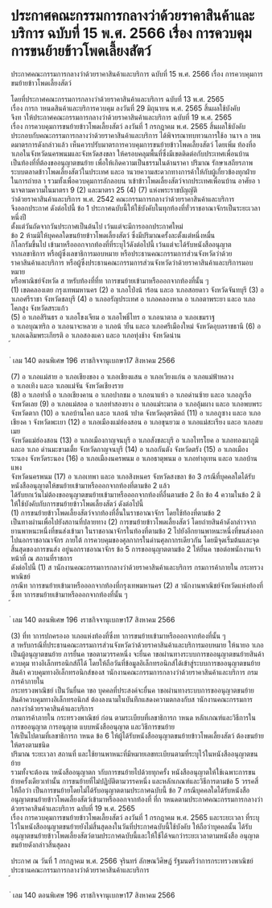 
# ประกาศคณะกรรมการกลางว่าด้วยราคาสินค้าและบริการ ฉบับที่ 15 พ.ศ. 2566 เรื่อง การควบคุมการขนย้ายข้าวโพดเลี้ยงสัตว์
      
      

      
      

ประกาศคณะกรรมการกลางว่าด้วยราคาสินค้าและบริการ 
ฉบับที่  15  พ.ศ.  2566 
เรื่อง  การควบคุมการขนย้ายข้าวโพดเลี้ยงสัตว์ 
 
 
โดยที่ประกาศคณะกรรมการกลางว่าด้วยราคาสินค้าและบริการ  ฉบับที่  13  พ.ศ.  2565  
เรื่อง  การก าหนดสินค้าและบริการควบคุม  ลงวันที่  29  มิถุนายน  พ.ศ.  2565  สิ้นผลใช้บังคับ   
จึงท าให้ประกาศคณะกรรมการกลางว่าด้วยราคาสินค้าและบริการ  ฉบับที่  19  พ.ศ.  2565   
เรื่อง  การควบคุมการขนย้ายข้าวโพดเลี้ยงสัตว์  ลงวันที่  1  กรกฎาคม  พ.ศ.  2565  สิ้นผลใช้บังคับ   
ประกอบกับคณะกรรมการกลางว่าด้วยราคาสินค้าและบริการ  ได้พิจารณาทบทวนการใช้อ านาจ 
ก าหนดมาตรการดังกล่าวแล้ว  เห็นควรปรับมาตรการควบคุมการขนย้ายข้าวโพดเลี้ยงสัตว์  โดยเพิ่ม
ท้องที่อ าเภอในจังหวัดนครพนมและจังหวัดสงขลา  ให้ครอบคลุมพื้นที่ซึ่งมีเขตติดต่อกับประเทศเพื่อนบ้าน  
เป็นท้องที่ที่ต้องขออนุญาตขนย้าย  เพื่อให้เกิดความเป็นธรรมในด้านราคา  ปริมาณ  รักษาเสถียรภาพ
ระบบตลาดข้าวโพดเลี้ยงสัตว์ในประเทศ  และอ านวยความสะดวกทางการค้าให้กับผู้เกี่ยวข้องทุกฝ่าย 
ในการถ่ายล า  รวมทั้งเพื่อควบคุมการลักลอบน าเข้าข้าวโพดเลี้ยงสัตว์จากประเทศเพื่อนบ้าน 
อาศัยอ านาจตามความในมาตรา  9  (2)  และมาตรา  25  (4)  (7)  แห่งพระราชบัญญัติ   
ว่าด้วยราคาสินค้าและบริการ  พ.ศ.  2542  คณะกรรมการกลางว่าด้วยราคาสินค้าและบริการ   
จึงออกประกาศ  ดังต่อไปนี้ 
ข้อ 1 ประกาศฉบับนี้ให้ใช้บังคับในทุกท้องที่ทั่วราชอาณาจักรเป็นระยะเวลาหนึ่งปี   
ตั้งแต่วันถัดจากวันประกาศเป็นต้นไป  เว้นแต่จะมีการออกประกาศใหม่   
ข้อ 2 ห้ามมิให้บุคคลใดขนย้ายข้าวโพดเลี้ยงสัตว์  ซึ่งมีปริมาณครั้งละตั้งแต่หนึ่งหมื่น  
กิโลกรัมขึ้นไป  เข้ามาหรือออกจากท้องที่ที่ระบุไว้ดังต่อไปนี้  เว้นแต่จะได้รับหนังสืออนุญาต   
จากเลขาธิการ  หรือผู้ซึ่งเลขาธิการมอบหมาย  หรือประธานคณะกรรมการส่วนจังหวัดว่าด้วย   
ราคาสินค้าและบริการ  หรือผู้ซึ่งประธานคณะกรรมการส่วนจังหวัดว่าด้วยราคาสินค้าและบริการมอบหมาย  
หรือพาณิชย์จังหวัด  ส าหรับท้องที่ที่ท าการขนย้ายเข้ามาหรือออกจากท้องที่นั้น ๆ   
(1) เขตคลองเตย  กรุงเทพมหานคร 
(2) อ าเภอโป่งน้ าร้อน  และอ าเภอสอยดาว  จังหวัดจันทบุรี 
(3) อ าเภอศรีราชา  จังหวัดชลบุรี 
(4) อ าเภออรัญประเทศ  อ าเภอคลองหาด  อ าเภอตาพระยา  และอ าเภอโคกสูง  จังหวัดสระแก้ว   
(5) อ าเภอสิรินธร  อ าเภอโขงเจียม  อ าเภอโพธิ์ไทร  อ าเภอนาตาล  อ าเภอเขมราฐ   
อ าเภอบุณฑริก  อ าเภอนาจะหลวย  อ าเภอน้ ายืน  และอ าเภอศรีเมืองใหม่  จังหวัดอุบลราชธานี 
(6) อ าเภอเฉลิมพระเกียรติ  อ าเภอสองแคว  และอ าเภอทุ่งช้าง  จังหวัดน่าน   
้
 
่
เลม   140   ตอนพิเศษ   196    งราชกิจจานุเบกษา17   สิงหาคม   2566

(7) อ าเภอแม่สาย  อ าเภอเชียงของ  อ าเภอเชียงแสน  อ าเภอเวียงแก่น  อ าเภอแม่ฟ้าหลวง  
อ าเภอเทิง  และอ าเภอแม่จัน  จังหวัดเชียงราย   
(8) อ าเภอท่าลี่  อ าเภอเชียงคาน  อ าเภอปากชม  อ าเภอนาแห้ว  อ าเภอด่านซ้าย  และอ าเภอภูเรือ  
จังหวัดเลย 
(9) อ าเภอแม่สอด  อ าเภอท่าสองยาง  อ าเภอแม่ระมาด  อ าเภออุ้มผาง  และอ าเภอพบพระ  
จังหวัดตาก 
(10) อ าเภอบ้านโคก  และอ าเภอน้ าปาด  จังหวัดอุตรดิตถ์ 
(11) อ าเภอภูซาง  และอ าเภอเชียงค า  จังหวัดพะเยา 
(12) อ าเภอเมืองแม่ฮ่องสอน  อ าเภอขุนยวม  อ าเภอแม่สะเรียง  และอ าเภอสบเมย   
จังหวัดแม่ฮ่องสอน 
(13) อ าเภอเมืองกาญจนบุรี  อ าเภอสังขละบุรี  อ าเภอไทรโยค  อ าเภอทองผาภูมิ  และอ าเภอ
ด่านมะขามเตี้ย  จังหวัดกาญจนบุรี 
(14) อ าเภอกันตัง  จังหวัดตรัง 
(15) อ าเภอเมืองระนอง  จังหวัดระนอง 
(16) อ าเภอเมืองนครพนม  อ าเภอธาตุพนม  อ าเภอท่าอุเทน  และอ าเภอบ้านแพง   
จังหวัดนครพนม 
(17) อ าเภอเทพา  และอ าเภอสิงหนคร  จังหวัดสงขลา 
ข้อ 3 กรณีที่บุคคลใดได้รับหนังสืออนุญาตให้ขนย้ายเข้ามาหรือออกจากท้องที่ตามข้อ  2  แล้ว  
ได้รับยกเว้นไม่ต้องขออนุญาตขนย้ายเข้ามาหรือออกจากท้องที่อื่นตามข้อ  2  อีก 
ข้อ 4 ความในข้อ  2  มิให้ใช้บังคับกับการขนย้ายข้าวโพดเลี้ยงสัตว์  ดังต่อไปนี้   
(1) การขนย้ายข้าวโพดเลี้ยงสัตว์จากท้องที่อื่นในราชอาณาจักร  โดยใช้ท้องที่ตามข้อ  2   
เป็นทางผ่านเพื่อไปยังสถานที่ปลายทาง 
(2) การขนย้ายข้าวโพดเลี้ยงสัตว์  โดยถ่ายสินค้าดังกล่าวจากยานพาหนะหนึ่งที่ขนส่งเข้ามา 
ในราชอาณาจักรในท้องที่ตามข้อ  2  ไปยังอีกยานพาหนะหนึ่งที่ขนส่งออกไปนอกราชอาณาจักร  ภายใต้
การควบคุมของศุลกากรในด่านศุลกากรเดียวกัน  โดยมีจุดเริ่มต้นและจุดสิ้นสุดของการขนส่ง 
อยู่นอกราชอาณาจักร 
ข้อ 5 การขออนุญาตตามข้อ  2  ให้ยื่นค าขอต่อพนักงานเจ้าหน้าที่  ณ  สถานที่ราชการ  
ดังต่อไปนี้ 
(1) ส านักงานคณะกรรมการกลางว่าด้วยราคาสินค้าและบริการ  กรมการค้าภายใน  กระทรวงพาณิชย์  
กรณีท าการขนย้ายเข้ามาหรือออกจากท้องที่กรุงเทพมหานคร 
(2) ส านักงานพาณิชย์จังหวัดแห่งท้องที่ซึ่งท าการขนย้ายเข้ามาหรือออกจากท้องที่นั้น ๆ   
้
 
่
เลม   140   ตอนพิเศษ   196    งราชกิจจานุเบกษา17   สิงหาคม   2566

(3) ที่ท าการปกครองอ าเภอแห่งท้องที่ซึ่งท าการขนย้ายเข้ามาหรือออกจากท้องที่นั้น ๆ  
ส าหรับกรณีที่ประธานคณะกรรมการส่วนจังหวัดว่าด้วยราคาสินค้าและบริการมอบหมาย  ให้นายอ าเภอ
เป็นผู้อนุญาตขนย้าย 
การยื่นค าขอตามวรรคหนึ่ง  จะยื่นค าขอผ่านทางระบบการขออนุญาตขนย้ายสินค้าควบคุม 
ทางอิเล็กทรอนิกส์ก็ได้  โดยให้ถือวันที่ข้อมูลอิเล็กทรอนิกส์ได้เข้าสู่ระบบการขออนุญาตขนย้ายสินค้า 
ควบคุมทางอิเล็กทรอนิกส์ของส านักงานคณะกรรมการกลางว่าด้วยราคาสินค้าและบริการ  กรมการค้าภายใน  
กระทรวงพาณิชย์  เป็นวันยื่นค าขอ 
บุคคลที่ประสงค์จะยื่นค าขอผ่านทางระบบการขออนุญาตขนย้ายสินค้าควบคุมทางอิเล็กทรอนิกส์ 
ต้องลงนามในบันทึกแสดงความตกลงกับส านักงานคณะกรรมการกลางว่าด้วยราคาสินค้าและบริการ  
กรมการค้าภายใน  กระทรวงพาณิชย์  ก่อน  ตามระเบียบที่เลขาธิการก าหนด 
หลักเกณฑ์และวิธีการในการขออนุญาต  การอนุญาต  แบบหนังสืออนุญาต  และวิธีการขนย้าย  
ให้เป็นไปตามที่เลขาธิการก าหนด 
ข้อ 6 ให้ผู้ได้รับหนังสืออนุญาตขนย้ายข้าวโพดเลี้ยงสัตว์  ต้องขนย้ายให้ตรงตามชนิด   
ปริมาณ  ระยะเวลา  สถานที่  และใช้ยานพาหนะที่มีหมายเลขทะเบียนตามที่ระบุไว้ในหนังสืออนุญาตขนย้าย   
รวมทั้งจะต้องน าหนังสืออนุญาตก ากับการขนย้ายไปด้วยทุกครั้ง 
หนังสืออนุญาตให้ใช้เฉพาะการขนย้ายครั้งเดียวเท่านั้น 
การขนย้ายที่ไม่ปฏิบัติตามวรรคหนึ่ง  และหลักเกณฑ์และวิธีการตามข้อ  5  วรรคสี่  ให้ถือว่า
เป็นการขนย้ายโดยไม่ได้รับอนุญาตตามประกาศฉบับนี้ 
ข้อ 7 กรณีบุคคลใดได้รับหนังสืออนุญาตขนย้ายข้าวโพดเลี้ยงสัตว์เข้ามาหรือออกจากท้องที่
ที่ก าหนดตามประกาศคณะกรรมการกลางว่าด้วยราคาสินค้าและบริการ  ฉบับที่  19  พ.ศ.  2565  
เรื่อง  การควบคุมการขนย้ายข้าวโพดเลี้ยงสัตว์  ลงวันที่  1  กรกฎาคม  พ.ศ.  2565  และระยะเวลา 
ที่ระบุไว้ในหนังสืออนุญาตขนย้ายยังไม่สิ้นสุดลงในวันที่ประกาศฉบับนี้ใช้บังคับ  ให้ถือว่าบุคคลนั้น 
ได้รับอนุญาตขนย้ายข้าวโพดเลี้ยงสัตว์ตามประกาศฉบับนี้และให้ใช้ได้จนกว่าระยะเวลาตามหนังสือ
อนุญาตขนย้ายดังกล่าวสิ้นสุดลง 
 
ประกาศ  ณ  วันที่  1  กรกฎาคม  พ.ศ.  2566 
จุรินทร์  ลักษณวิศิษฏ์ 
รัฐมนตรีว่าการกระทรวงพาณิชย์   
ประธานคณะกรรมการกลางว่าด้วยราคาสินค้าและบริการ   
้
 
่
เลม   140   ตอนพิเศษ   196    งราชกิจจานุเบกษา17   สิงหาคม   2566
